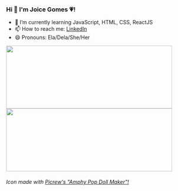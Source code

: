### Hi 👋 I'm Joice Gomes 💗!

- 🌱 I’m currently learning JavaScript, HTML, CSS, ReactJS
- 📫 How to reach me: <a href="https://www.linkedin.com/in/joice-gomes-dn/" target="_blank">LinkedIn</a>
- 😄 Pronouns: Ela/Dela/She/Her

<div>
    <a href="https://www.linkedin.com/in/joice-gomes-dn/" target="_blank"></a>
    <img height="170em" width="450em" src="https://github-readme-stats.vercel.app/api?username=joi-gn&show_icons=true&count_private=true&theme=jolly">
    <img height="170em" width="450em" src="https://github-readme-stats.vercel.app/api/top-langs/?username=joi-gn&layout=compact&theme=jolly">
</div>


###### Icon made with [Picrew's "Amphy Pop Doll Maker"!](https://picrew.me/share?cd=dnZfrnYU9q)
